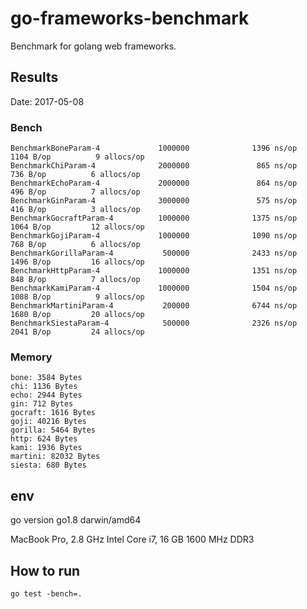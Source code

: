 # go-frameworks-benchmark

Benchmark for golang web frameworks.

## Results

Date: 2017-05-08

### Bench

```
BenchmarkBoneParam-4             1000000              1396 ns/op            1104 B/op          9 allocs/op
BenchmarkChiParam-4              2000000               865 ns/op             736 B/op          6 allocs/op
BenchmarkEchoParam-4             2000000               864 ns/op             496 B/op          7 allocs/op
BenchmarkGinParam-4              3000000               575 ns/op             416 B/op          3 allocs/op
BenchmarkGocraftParam-4          1000000              1375 ns/op            1064 B/op         12 allocs/op
BenchmarkGojiParam-4             1000000              1090 ns/op             768 B/op          6 allocs/op
BenchmarkGorillaParam-4           500000              2433 ns/op            1496 B/op         16 allocs/op
BenchmarkHttpParam-4             1000000              1351 ns/op             848 B/op          7 allocs/op
BenchmarkKamiParam-4             1000000              1504 ns/op            1088 B/op          9 allocs/op
BenchmarkMartiniParam-4           200000              6744 ns/op            1680 B/op         20 allocs/op
BenchmarkSiestaParam-4            500000              2326 ns/op            2041 B/op         24 allocs/op
```

### Memory

```
bone: 3584 Bytes
chi: 1136 Bytes
echo: 2944 Bytes
gin: 712 Bytes
gocraft: 1616 Bytes
goji: 40216 Bytes
gorilla: 5464 Bytes
http: 624 Bytes
kami: 1936 Bytes
martini: 82032 Bytes
siesta: 680 Bytes
```

## env

go version go1.8 darwin/amd64

MacBook Pro, 2.8 GHz Intel Core i7, 16 GB 1600 MHz DDR3

## How to run

```
go test -bench=.
```

